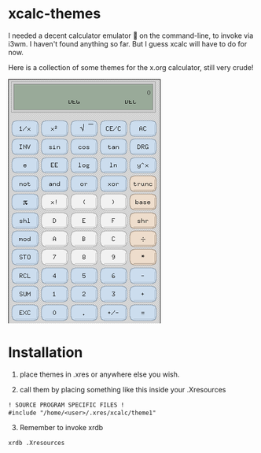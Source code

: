 # xcalc-themes
I needed a decent calculator emulator :rainbow: on the command-line, to invoke via i3wm. I haven't found anything so far. But I guess xcalc will have to do for now. 

Here is a collection of some themes for the x.org calculator, still very crude!

![default-color-image](/default-color.png)

# Installation
1. place themes in .xres or anywhere else you wish.

2. call them by placing something like this inside your .Xresources

```
! SOURCE PROGRAM SPECIFIC FILES !
#include "/home/<user>/.xres/xcalc/theme1"
```

3. Remember to invoke xrdb

```
xrdb .Xresources
```
